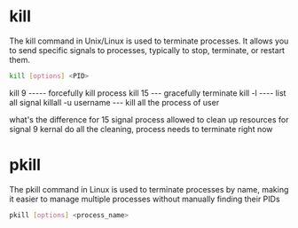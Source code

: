 # kill

The kill command in Unix/Linux is used to terminate processes. It allows you to send specific signals to processes, typically to stop, terminate, or restart them.

```bash
kill [options] <PID>
```
 kill 9 ----- forcefully kill process
 kill 15 --- gracefully terminate
 kill -l ---- list all signal 
 killall -u username --- kill all the process of user

 what's the difference 
 for 15 signal process allowed to clean up resources
 for signal 9 kernal do all the cleaning, process needs to terminate right now


# pkill

The pkill command in Linux is used to terminate processes by name, making it easier to manage multiple processes without manually finding their PIDs

```bash
pkill [options] <process_name>
```

